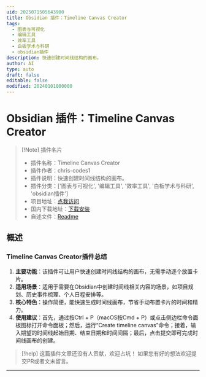 ```yaml
---
uid: 2025071505643900
title: Obsidian 插件：Timeline Canvas Creator
tags:
  - 图表与可视化
  - 编辑工具
  - 效率工具
  - 白板学术与科研
  - obsidian插件
description: 快速创建时间线结构的画布。
author: AI
type: auto
draft: false
editable: false
modified: 20240101000000
---
```


# Obsidian 插件：Timeline Canvas Creator

> [!Note] 插件名片
> - 插件名称：Timeline Canvas Creator
> - 插件作者：chris-codes1
> - 插件说明：快速创建时间线结构的画布。
> - 插件分类：['图表与可视化', '编辑工具', '效率工具', '白板学术与科研', 'obsidian插件']
> - 项目地址：[点我访问](https://github.com/chris-codes1/timeline-canvas-creator)
> - 国内下载地址：[下载安装](https://pkmer.cn/products/plugin/pluginMarket/?timeline-canvas-creator)
> - 自述文件：[Readme](https://ghproxy.net/https://raw.githubusercontent.com/chris-codes1/timeline-canvas-creator/master/README.md)



## 概述

### Timeline Canvas Creator插件总结
1. **主要功能**：该插件可让用户快速创建时间线结构的画布，无需手动逐个放置卡片。
2. **适用场景**：适用于需要在Obsidian中创建时间线相关内容的场景，如项目规划、历史事件梳理、个人日程安排等。
3. **核心特色**：操作简便，能快速生成时间线画布，节省手动布置卡片的时间和精力。
4. **使用建议**：首先，通过按Ctrl + P（macOS按Cmd + P）或点击侧边栏命令面板图标打开命令面板；然后，运行“Create timeline canvas”命令；接着，输入期望的时间线起始日期、结束日期和时间间隔；最后，点击提交即可完成时间线画布的创建。


> [!help] 
> 这篇插件文章还没有人贡献，欢迎占坑！
> 如果您有好的想法欢迎提交PR或者文末留言。
> 

---


